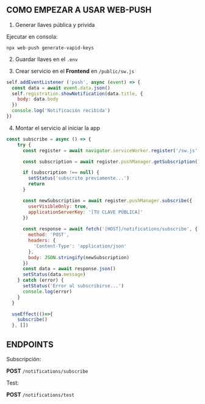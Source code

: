 ## COMO EMPEZAR A USAR WEB-PUSH

1. Generar llaves pública y privida

Ejecutar en consola:
~~~
npx web-push generate-vapid-keys
~~~

2. Guardar llaves en el `.env`

3. Crear servicio en el **Frontend** en `/public/sw.js`
~~~js
self.addEventListener ('push', async (event) => {
  const data = await event.data.json()
  self.registration.showNotification(data.title, {
    body: data.body
  })
  console.log('Notificación recibida')
})
~~~

4. Montar el servicio al iniciar la app
~~~js
const subscribe = async () => {
    try {
      const register = await navigator.serviceWorker.register('/sw.js', {scope: '/'})

      const subscription = await register.pushManager.getSubscription()

      if (subscription !== null) {
        setStatus('subscrito previamente...')
        return
      }

      const newSubscription = await register.pushManager.subscribe({
        userVisibleOnly: true,
        applicationServerKey: '[TU CLAVE PÚBLICA]'
      })
  
      const response = await fetch('[HOST]/notifications/subscribe', {
        method: 'POST',
        headers: {
          'Content-Type': 'application/json'
        },
        body: JSON.stringify(newSubscription)
      })
      const data = await response.json()
      setStatus(data.message)
    } catch (error) {
      setStatus('Error al subscribirse...')
      console.log(error)
    }
  }

  useEffect(()=>{
    subscribe()
  }, [])
~~~


## ENDPOINTS

Subscripción:

**POST** `/notifications/subscribe`

Test:

**POST** `/notifications/test`